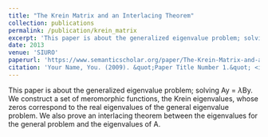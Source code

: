 ```yaml
---
title: "The Krein Matrix and an Interlacing Theorem"
collection: publications
permalink: /publication/krein_matrix
excerpt: 'This paper is about the generalized eigenvalue problem; solving Ay = $\lambda$By. We construct a set of meromorphic functions, the Krein eigenvalues, whose zeros correspond to the real eigenvalues of the general eigenvalue problem. We also prove an interlacing theorem between the eigenvalues for the general problem and the eigenvalues of A.'
date: 2013
venue: 'SIURO'
paperurl: 'https://www.semanticscholar.org/paper/The-Krein-Matrix-and-an-Interlacing-Theorem-Shamuel-Yu-Kapitula/2cfb79dfc9f546e5d9277cdcaea4976f4c8221bd?p2df'
citation: 'Your Name, You. (2009). &quot;Paper Title Number 1.&quot; <i>Journal 1</i>. 1(1).'
---
```

This paper is about the generalized eigenvalue problem; solving Ay = $\lambda$By. We construct a set of meromorphic functions, the Krein eigenvalues, whose zeros correspond to the real eigenvalues of the general eigenvalue problem. We also prove an interlacing theorem between the eigenvalues for the general problem and the eigenvalues of A.
